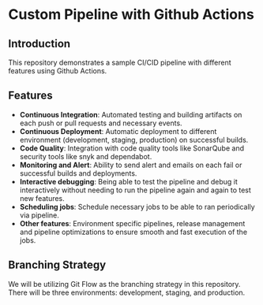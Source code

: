 # Custom Pipeline with Github Actions

## Introduction

This repository demonstrates a sample CI/CID pipeline with different features using Github Actions.

## Features
- **Continuous Integration**: Automated testing and building artifacts on each push or pull requests and necessary events.  
- **Continuous Deployment**: Automatic deployment to different environment (development, staging, production) on successful builds.  
- **Code Quality**: Integration with code quality tools like SonarQube and security tools like snyk and dependabot.  
- **Monitoring and Alert**: Ability to send alert and emails on each fail or successful builds and deployments.  
- **Interactive debugging**: Being able to test the pipeline and debug it interactively without needing to run the pipeline again and again to test new features.  
- **Scheduling jobs**: Schedule necessary jobs to be able to ran periodically via pipeline.  
- **Other features**: Environment specific pipelines, release management and pipeline optimizations to ensure smooth and fast execution of the jobs.  

## Branching Strategy
We will be utilizing Git Flow as the branching strategy in this repository. There will be three environments: development, staging, and production.

